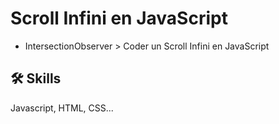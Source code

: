 # Scroll Infini en JavaScript

 - IntersectionObserver > Coder un Scroll Infini en JavaScript

## 🛠 Skills
Javascript, HTML, CSS...
